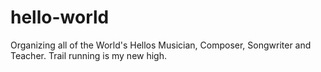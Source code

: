 # hello-world
Organizing all of the World's Hellos
Musician, Composer, Songwriter and Teacher.
Trail running is my new high.
